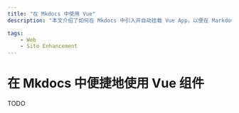 ```yaml
---
title: "在 Mkdocs 中使用 Vue"
description: "本文介绍了如何在 Mkdocs 中引入并自动挂载 Vue App，以便在 Markdown 中使用 Vue 组件"

tags:
    - Web
    - Site Enhancement
---
```


# 在 Mkdocs 中便捷地使用 Vue 组件

TODO